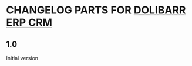 # CHANGELOG PARTS FOR <a href="https://www.dolibarr.org">DOLIBARR ERP CRM</a>

## 1.0
Initial version


